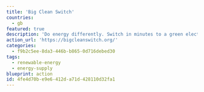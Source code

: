 ```yaml
---
title: 'Big Clean Switch'
countries:
  - gb
featured: true
description: 'Do energy differently. Switch in minutes to a green electricity tariff from one of the UK''s leading suppliers.'
action_url: 'https://bigcleanswitch.org/'
categories:
  - f9b2c5ee-8da3-446b-b865-0d716debed30
tags:
  - renewable-energy
  - energy-supply
blueprint: action
id: 4fe4d70b-e9e6-412d-a71d-428110d32fa1
---
```

